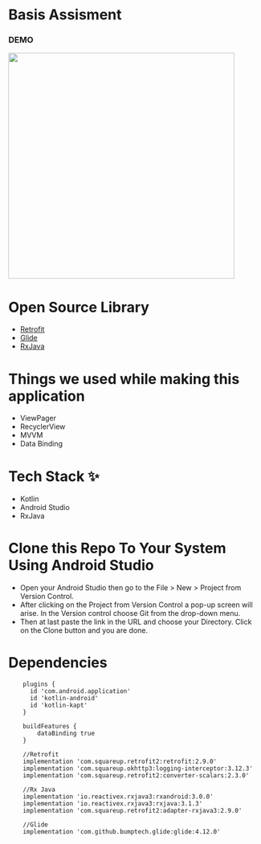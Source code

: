 # Basis Assisment


<h3>DEMO</h3>

<img height='450' src="https://user-images.githubusercontent.com/40376163/150124463-3924bc54-3584-46aa-a647-a760f5a532b1.gif"/>


# Open Source Library
* [Retrofit](https://square.github.io/retrofit/)
* [Glide](https://github.com/bumptech/glide)
* [RxJava](https://github.com/ReactiveX/RxAndroid)

# Things we used while making this application
* ViewPager
* RecyclerView
* MVVM
* Data Binding

# Tech Stack ✨
* Kotlin
* Android Studio
* RxJava


# Clone this Repo To Your System Using Android Studio
* Open your Android Studio then go to the File > New > Project from Version Control.
* After clicking on the Project from Version Control a pop-up screen will arise. In the Version control choose Git from the drop-down menu.
* Then at last paste the link in the URL and choose your Directory. Click on the Clone button and you are done.


# Dependencies
```
    plugins {
      id 'com.android.application'
      id 'kotlin-android'
      id 'kotlin-kapt'
    }

    buildFeatures {
        dataBinding true
    }
```
```
    //Retrofit
    implementation 'com.squareup.retrofit2:retrofit:2.9.0'
    implementation 'com.squareup.okhttp3:logging-interceptor:3.12.3'
    implementation 'com.squareup.retrofit2:converter-scalars:2.3.0'

    //Rx Java
    implementation 'io.reactivex.rxjava3:rxandroid:3.0.0'
    implementation 'io.reactivex.rxjava3:rxjava:3.1.3'
    implementation 'com.squareup.retrofit2:adapter-rxjava3:2.9.0'

    //Glide
    implementation 'com.github.bumptech.glide:glide:4.12.0'

```
